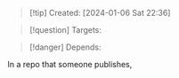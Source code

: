 
>[!tip] Created: [2024-01-06 Sat 22:36]

>[!question] Targets: 

>[!danger] Depends: 

In a repo that someone publishes, 